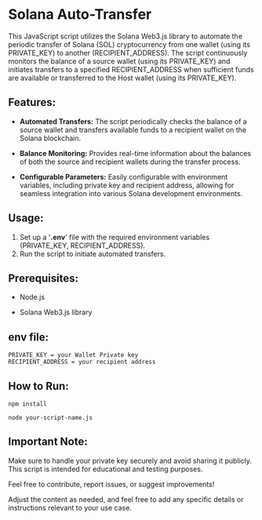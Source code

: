 # Solana Auto-Transfer

This JavaScript script utilizes the Solana Web3.js library to automate the periodic transfer of Solana (SOL) cryptocurrency from one wallet (using its PRIVATE_KEY) to another (RECIPIENT_ADDRESS). 
The script continuously monitors the balance of a source wallet (using its PRIVATE_KEY) and initiates transfers to a specified RECIPIENT_ADDRESS when sufficient funds are available or transferred to the Host wallet (using its PRIVATE_KEY).

## Features:

- **Automated Transfers:** The script periodically checks the balance of a source wallet and transfers available funds to a recipient wallet on the Solana blockchain.
* **Balance Monitoring:** Provides real-time information about the balances of both the source and recipient wallets during the transfer process.
+ **Configurable Parameters:** Easily configurable with environment variables, including private key and recipient address, allowing for seamless integration into various Solana development environments.

## Usage:

1. Set up a '**.env**' file with the required environment variables (PRIVATE_KEY, RECIPIENT_ADDRESS).
2. Run the script to initiate automated transfers.

## Prerequisites:

- Node.js
* Solana Web3.js library

## env file:

````
PRIVATE_KEY = your Wallet Private key
RECIPIENT_ADDRESS = your recipient address
````

## How to Run:

````
npm install
````
````
node your-script-name.js
````

## Important Note:

Make sure to handle your private key securely and avoid sharing it publicly. This script is intended for educational and testing purposes.

Feel free to contribute, report issues, or suggest improvements!

Adjust the content as needed, and feel free to add any specific details or instructions relevant to your use case.
